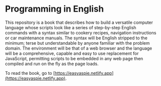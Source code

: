 # Programming in English

This repository is a book that describes how to build a versatile computer language whose scripts look like a series of step-by-step English commands with a syntax similar to cookery recipes, navigation instructions or car maintenance manuals. The syntax will be English stripped to the minimum; terse but understandable by anyone familiar with the problem domain. The environment will be that of a web browser and the language will be a comprehensive, capable and easy to use replacement for JavaScript, permitting scripts to be embedded in any web page then compiled and run on the fly as the page loads.

To read the book, go to [https://easyaspie.netlify.app](https://easyaspie.netlify.app).
